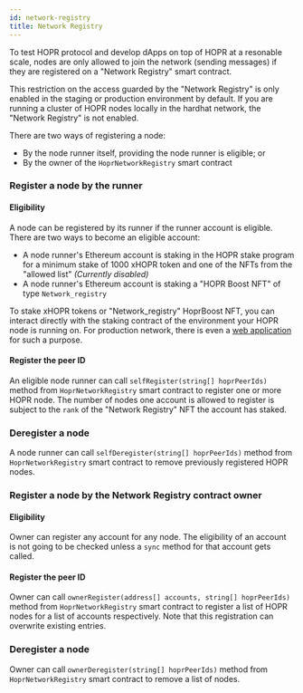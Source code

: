 ```yaml
---
id: network-registry
title: Network Registry
---
```


To test HOPR protocol and develop dApps on top of HOPR at a resonable scale, nodes are only allowed to join the network (sending messages) if they are registered on a "Network Registry" smart contract.

This restriction on the access guarded by the "Network Registry" is only enabled in the staging or production environment by default. If you are running a cluster of HOPR nodes locally in the hardhat network, the "Network Registry" is not enabled.

There are two ways of registering a node:

- By the node runner itself, providing the node runner is eligible; or
- By the owner of the `HoprNetworkRegistry` smart contract

### Register a node by the runner

#### Eligibility

A node can be registered by its runner if the runner account is eligible. There are two ways to become an eligible account:

- A node runner's Ethereum account is staking in the HOPR stake program for a minimum stake of 1000 xHOPR token and one of the NFTs from the "allowed list" _(Currently disabled)_
- A node runner's Ethereum account is staking a "HOPR Boost NFT" of type `Network_registry`

To stake xHOPR tokens or "Network_registry" HoprBoost NFT, you can interact directly with the staking contract of the environment your HOPR node is running on. For production network, there is even a [web application](/staking/how-to-stake) for such a purpose.

#### Register the peer ID

An eligible node runner can call `selfRegister(string[] hoprPeerIds)` method from `HoprNetworkRegistry` smart contract to register one or more HOPR node. The number of nodes one account is allowed to register is subject to the `rank` of the "Network Registry" NFT the account has staked.

### Deregister a node

A node runner can call `selfDeregister(string[] hoprPeerIds)` method from `HoprNetworkRegistry` smart contract to remove previously registered HOPR nodes.

### Register a node by the Network Registry contract owner

#### Eligibility

Owner can register any account for any node. The eligibility of an account is not going to be checked unless a `sync` method for that account gets called.

#### Register the peer ID

Owner can call `ownerRegister(address[] accounts, string[] hoprPeerIds)` method from `HoprNetworkRegistry` smart contract to register a list of HOPR nodes for a list of accounts respectively. Note that this registration can overwrite existing entries.

### Deregister a node

Owner can call `ownerDeregister(string[] hoprPeerIds)` method from `HoprNetworkRegistry` smart contract to remove a list of nodes.
